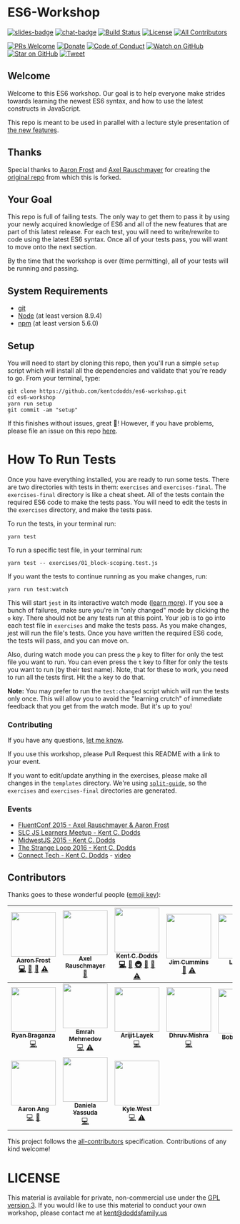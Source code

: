 # ES6-Workshop

[![slides-badge][slides-badge]][slides]
[![chat-badge][chat-badge]][chat]
[![Build Status][build-badge]][build]
[![License][license-badge]][license]
[![All Contributors](https://img.shields.io/badge/all_contributors-17-orange.svg?style=flat-square)](#contributors)

[![PRs Welcome][prs-badge]][prs]
[![Donate][donate-badge]][donate]
[![Code of Conduct][coc-badge]][coc]
[![Watch on GitHub][github-watch-badge]][github-watch]
[![Star on GitHub][github-star-badge]][github-star]
[![Tweet][twitter-badge]][twitter]

## Welcome

Welcome to this ES6 workshop. Our goal is to help everyone make strides towards learning the newest ES6 syntax, and
how to use the latest constructs in JavaScript.

This repo is meant to be used in parallel with a lecture style presentation of
[the new features](https://github.com/lukehoban/es6features).

## Thanks

Special thanks to [Aaron Frost](https://twitter.com/js_dev) and [Axel Rauschmayer](https://twitter.com/rauschma) for
creating the [original repo](https://github.com/aaronfrost/es6-workshop) from which this is forked.

## Your Goal

This repo is full of failing tests. The only way to get them to pass it by using your newly acquired knowledge of ES6
and all of the new features that are part of this latest release. For each test, you will need to write/rewrite to code
using the latest ES6 syntax. Once all of your tests pass, you will want to move onto the next section.

By the time that the workshop is over (time permitting), all of your tests will be running and passing.

## System Requirements

* [git][git]
* [Node][node] (at least version 8.9.4)
* [npm][npm] (at least version 5.6.0)

## Setup

You will need to start by cloning this repo, then you'll run a simple `setup` script which will install all the
dependencies and validate that you're ready to go. From your terminal, type:

```
git clone https://github.com/kentcdodds/es6-workshop.git
cd es6-workshop
yarn run setup
git commit -am "setup"
```


If this finishes without issues, great 👏! However, if you have problems, please file an issue on this repo [here](https://github.com/kentcdodds/es6-workshop/issues/new?title=Issues%20Setting%20Up&body=Here%27s%20my%20node/yarn%20version%20and%20the%20output%20when%20I%20run%20the%20commands:).

# How To Run Tests

Once you have everything installed, you are ready to run some tests. There are two directories with tests in them:
`exercises` and `exercises-final`. The `exercises-final` directory is like a cheat sheet. All of the tests contain the
required ES6 code to make the tests pass. You will need to edit the tests in the `exercises` directory, and make the
tests pass.

To run the tests, in your terminal run:

```
yarn test
```

To run a specific test file, in your terminal run:

```
yarn test -- exercises/01_block-scoping.test.js
```

If you want the tests to continue running as you make changes, run:

```
yarn run test:watch
```

This will start `jest` in its interactive watch mode ([learn more][watch-mode]). If you see a bunch of failures, make
sure you're in "only changed" mode by clicking the `o` key. There should not be any tests run at this point. Your
job is to go into each test file in `exercises` and make the tests pass. As you make changes, jest will run the file's
tests. Once you have written the required ES6 code, the tests will pass, and you can move on.

Also, during watch mode you can press the `p` key to filter for only the test file you want to run. You can even press the `t`
key to filter for only the tests you want to run (by their
test name). Note, that for these to work, you need to run all
the tests first. Hit the `a` key to do that.

**Note:** You may prefer to run the `test:changed` script which will run the tests only once. This will allow you to
avoid the "learning crutch" of immediate feedback that you get from the watch mode. But it's up to you!

### Contributing

If you have any questions, [let me know](https://twitter.com/kentcdodds).

If you use this workshop, please Pull Request this README with a link to your event.

If you want to edit/update anything in the exercises, please make all changes in the `templates` directory. We're using
[`split-guide`](https://git.io/split-guide), so the `exercises` and `exercises-final` directories are generated.

### Events

* [FluentConf 2015 - Axel Rauschmayer & Aaron Frost](http://fluentconf.com/javascript-html-2015/public/schedule/detail/38811)
* [SLC JS Learners Meetup - Kent C. Dodds](http://www.meetup.com/SLC-JS-Learners/events/220770922/)
* [MidwestJS 2015 - Kent C. Dodds](https://youtu.be/aeY6ctvsurs)
* [The Strange Loop 2016 - Kent C. Dodds](http://www.thestrangeloop.com/2016/es6-and-beyond.html)
* [Connect Tech - Kent C. Dodds](http://connect.tech/) - [video](https://youtu.be/nCP6jsN9XPI)

## Contributors

Thanks goes to these wonderful people ([emoji key](https://github.com/kentcdodds/all-contributors#emoji-key)):

<!-- ALL-CONTRIBUTORS-LIST:START - Do not remove or modify this section -->
<!-- prettier-ignore -->
| [<img src="https://avatars.githubusercontent.com/u/662832?v=3" width="100px;"/><br /><sub><b>Aaron Frost</b></sub>](https://github.com/aaronfrost)<br />[💻](https://github.com/kentcdodds/es6-workshop/commits?author=aaronfrost "Code") [📖](https://github.com/kentcdodds/es6-workshop/commits?author=aaronfrost "Documentation") [📢](#talk-aaronfrost "Talks") [⚠️](https://github.com/kentcdodds/es6-workshop/commits?author=aaronfrost "Tests") | [<img src="https://avatars.githubusercontent.com/u/526114?v=3" width="100px;"/><br /><sub><b>Axel Rauschmayer</b></sub>](http://rauschma.de/)<br />[📢](#talk-rauschma "Talks") | [<img src="https://avatars.githubusercontent.com/u/1500684?v=3" width="100px;"/><br /><sub><b>Kent C. Dodds</b></sub>](https://kentcdodds.com)<br />[💻](https://github.com/kentcdodds/es6-workshop/commits?author=kentcdodds "Code") [📖](https://github.com/kentcdodds/es6-workshop/commits?author=kentcdodds "Documentation") [🚇](#infra-kentcdodds "Infrastructure (Hosting, Build-Tools, etc)") [👀](#review-kentcdodds "Reviewed Pull Requests") [📢](#talk-kentcdodds "Talks") [⚠️](https://github.com/kentcdodds/es6-workshop/commits?author=kentcdodds "Tests") | [<img src="https://avatars.githubusercontent.com/u/108938?v=3" width="100px;"/><br /><sub><b>Jim Cummins</b></sub>](https://jimthedev.com)<br />[📖](https://github.com/kentcdodds/es6-workshop/commits?author=jimthedev "Documentation") [⚠️](https://github.com/kentcdodds/es6-workshop/commits?author=jimthedev "Tests") | [<img src="https://avatars.githubusercontent.com/u/11346889?v=3" width="100px;"/><br /><sub><b>Lindsey</b></sub>](http://lindsey.international)<br />[📖](https://github.com/kentcdodds/es6-workshop/commits?author=lmdragun "Documentation") | [<img src="https://avatars.githubusercontent.com/u/511893?v=3" width="100px;"/><br /><sub><b>Marius Butuc</b></sub>](https://github.com/mariusbutuc)<br />[💻](https://github.com/kentcdodds/es6-workshop/commits?author=mariusbutuc "Code") | [<img src="https://avatars.githubusercontent.com/u/1740882?v=3" width="100px;"/><br /><sub><b>Carlos Ortega</b></sub>](http://cyborgspider.com)<br />[📖](https://github.com/kentcdodds/es6-workshop/commits?author=cyborgspider "Documentation") |
| :---: | :---: | :---: | :---: | :---: | :---: | :---: |
| [<img src="https://avatars.githubusercontent.com/u/290242?v=3" width="100px;"/><br /><sub><b>Ryan Braganza</b></sub>](www.ryanbraganza.com)<br />[💻](https://github.com/kentcdodds/es6-workshop/commits?author=ryanbraganza "Code") | [<img src="https://avatars.githubusercontent.com/u/2297806?v=3" width="100px;"/><br /><sub><b>Emrah Mehmedov</b></sub>](https://github.com/GizmoMKD)<br />[💻](https://github.com/kentcdodds/es6-workshop/commits?author=GizmoMKD "Code") [⚠️](https://github.com/kentcdodds/es6-workshop/commits?author=GizmoMKD "Tests") | [<img src="https://avatars.githubusercontent.com/u/5607371?v=3" width="100px;"/><br /><sub><b>Arijit Layek</b></sub>](https://github.com/alayek)<br />[💻](https://github.com/kentcdodds/es6-workshop/commits?author=alayek "Code") | [<img src="https://avatars.githubusercontent.com/u/3013322?v=3" width="100px;"/><br /><sub><b>Dhruv Mishra</b></sub>](https://github.com/dhruvmishra)<br />[💻](https://github.com/kentcdodds/es6-workshop/commits?author=dhruvmishra "Code") | [<img src="https://avatars.githubusercontent.com/u/15032926?v=3" width="100px;"/><br /><sub><b>Bobby White</b></sub>](https://github.com/bobbyw1994)<br />[⚠️](https://github.com/kentcdodds/es6-workshop/commits?author=bobbyw1994 "Tests") | [<img src="https://avatars.githubusercontent.com/u/5714478?v=3" width="100px;"/><br /><sub><b>Ben Ilegbodu</b></sub>](http://www.benmvp.com)<br />[📖](https://github.com/kentcdodds/es6-workshop/commits?author=benmvp "Documentation") [⚠️](https://github.com/kentcdodds/es6-workshop/commits?author=benmvp "Tests") | [<img src="https://avatars0.githubusercontent.com/u/5298300?v=3" width="100px;"/><br /><sub><b>Thomas Greenhalgh</b></sub>](https://github.com/tgreenhalgh)<br />[💻](https://github.com/kentcdodds/es6-workshop/commits?author=tgreenhalgh "Code") |
| [<img src="https://avatars2.githubusercontent.com/u/7579804?v=3" width="100px;"/><br /><sub><b>Aaron Ang</b></sub>](https://github.com/aaronang)<br />[💻](https://github.com/kentcdodds/es6-workshop/commits?author=aaronang "Code") [📖](https://github.com/kentcdodds/es6-workshop/commits?author=aaronang "Documentation") | [<img src="https://avatars2.githubusercontent.com/u/12578347?v=3" width="100px;"/><br /><sub><b>Daniela Yassuda</b></sub>](https://github.com/danielasy)<br />[💻](https://github.com/kentcdodds/es6-workshop/commits?author=danielasy "Code") | [<img src="https://avatars3.githubusercontent.com/u/18150457?v=4" width="100px;"/><br /><sub><b>Kyle West</b></sub>](https://github.com/kyle-west)<br />[💻](https://github.com/kentcdodds/es6-workshop/commits?author=kyle-west "Code") [⚠️](https://github.com/kentcdodds/es6-workshop/commits?author=kyle-west "Tests") |
<!-- ALL-CONTRIBUTORS-LIST:END -->

This project follows the [all-contributors](https://github.com/kentcdodds/all-contributors) specification. Contributions of any kind welcome!

# LICENSE

This material is available for private, non-commercial use under the
[GPL version 3](http://www.gnu.org/licenses/gpl-3.0-standalone.html). If you
would like to use this material to conduct your own workshop, please contact me
at kent@doddsfamily.us

[npm]: https://www.npmjs.com/
[yarn]: https://yarnpkg.com/
[node]: https://nodejs.org
[git]: https://git-scm.com/
[slides]: http://kcd.im/es6-intro-slides
[slides-badge]: https://cdn.rawgit.com/kentcdodds/custom-badges/2/badges/slides.svg
[chat]: https://gitter.im/kentcdodds/es6-workshop
[chat-badge]: https://img.shields.io/gitter/room/nwjs/nw.js.svg?style=flat-square
[build-badge]: https://img.shields.io/travis/kentcdodds/es6-workshop.svg?style=flat-square
[build]: https://travis-ci.org/kentcdodds/es6-workshop
[license-badge]: https://img.shields.io/badge/license-GPL%203.0%20License-blue.svg?style=flat-square
[license]: https://github.com/kentcdodds/es6-workshop/blob/master/README.md#license
[prs-badge]: https://img.shields.io/badge/PRs-welcome-brightgreen.svg?style=flat-square
[prs]: http://makeapullrequest.com
[donate-badge]: https://img.shields.io/badge/$-support-green.svg?style=flat-square
[donate]: http://kcd.im/donate
[coc-badge]: https://img.shields.io/badge/code%20of-conduct-ff69b4.svg?style=flat-square
[coc]: https://github.com/kentcdodds/es6-workshop/blob/master/other/CODE_OF_CONDUCT.md
[github-watch-badge]: https://img.shields.io/github/watchers/kentcdodds/es6-workshop.svg?style=social
[github-watch]: https://github.com/kentcdodds/es6-workshop/watchers
[github-star-badge]: https://img.shields.io/github/stars/kentcdodds/es6-workshop.svg?style=social
[github-star]: https://github.com/kentcdodds/es6-workshop/stargazers
[twitter]: https://twitter.com/intent/tweet?text=Check%20out%20es6-workshop%20by%20@kentcdodds%20https://github.com/kentcdodds/es6-workshop%20%F0%9F%91%8D
[twitter-badge]: https://img.shields.io/twitter/url/https/github.com/kentcdodds/es6-workshop.svg?style=social
[emojis]: https://github.com/kentcdodds/all-contributors#emoji-key
[all-contributors]: https://github.com/kentcdodds/all-contributors
[watch-mode]: https://egghead.io/lessons/javascript-use-jest-s-interactive-watch-mode?pl=testing-javascript-with-jest-a36c4074
